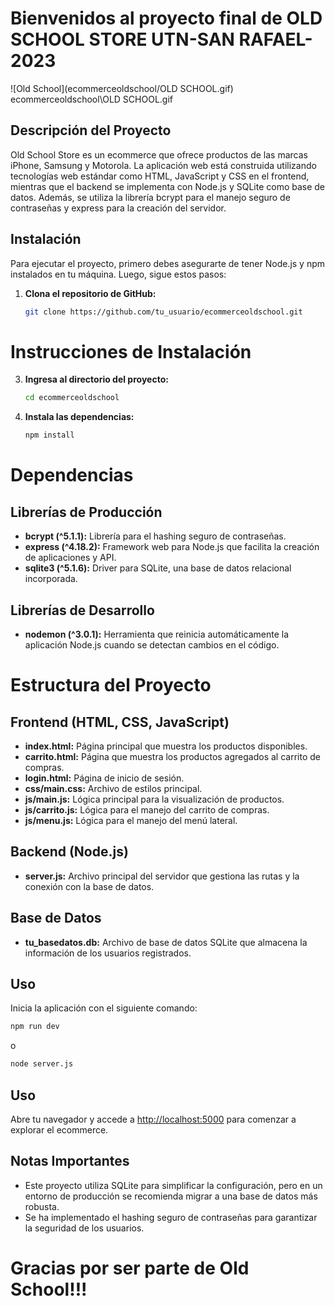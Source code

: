 # Bienvenidos al proyecto final de OLD SCHOOL STORE UTN-SAN RAFAEL-2023
![Old School](ecommerceoldschool/OLD SCHOOL.gif)
ecommerceoldschool\OLD SCHOOL.gif


## Descripción del Proyecto

Old School Store es un ecommerce que ofrece productos de las marcas iPhone, Samsung y Motorola. La aplicación web está construida utilizando tecnologías web estándar como HTML, JavaScript y CSS en el frontend, mientras que el backend se implementa con Node.js y SQLite como base de datos. Además, se utiliza la librería bcrypt para el manejo seguro de contraseñas y express para la creación del servidor.

## Instalación

Para ejecutar el proyecto, primero debes asegurarte de tener Node.js y npm instalados en tu máquina. Luego, sigue estos pasos:

1. **Clona el repositorio de GitHub:**

   ```bash
   git clone https://github.com/tu_usuario/ecommerceoldschool.git
# Instrucciones de Instalación

3. **Ingresa al directorio del proyecto:**
    ```bash
    cd ecommerceoldschool
    ```

3. **Instala las dependencias:**
    ```bash
    npm install
    ```

# Dependencias

## Librerías de Producción
- **bcrypt (^5.1.1):** Librería para el hashing seguro de contraseñas.
- **express (^4.18.2):** Framework web para Node.js que facilita la creación de aplicaciones y API.
- **sqlite3 (^5.1.6):** Driver para SQLite, una base de datos relacional incorporada.

## Librerías de Desarrollo
- **nodemon (^3.0.1):** Herramienta que reinicia automáticamente la aplicación Node.js cuando se detectan cambios en el código.

# Estructura del Proyecto

## Frontend (HTML, CSS, JavaScript)
- **index.html:** Página principal que muestra los productos disponibles.
- **carrito.html:** Página que muestra los productos agregados al carrito de compras.
- **login.html:** Página de inicio de sesión.
- **css/main.css:** Archivo de estilos principal.
- **js/main.js:** Lógica principal para la visualización de productos.
- **js/carrito.js:** Lógica para el manejo del carrito de compras.
- **js/menu.js:** Lógica para el manejo del menú lateral.

## Backend (Node.js)
- **server.js:** Archivo principal del servidor que gestiona las rutas y la conexión con la base de datos.

## Base de Datos
- **tu_basedatos.db:** Archivo de base de datos SQLite que almacena la información de los usuarios registrados.

## Uso ##
Inicia la aplicación con el siguiente comando:


```bash
npm run dev
```
 o
```bash
node server.js
```

## Uso ##

Abre tu navegador y accede a [http://localhost:5000](http://localhost:5000) para comenzar a explorar el ecommerce.

## Notas Importantes

- Este proyecto utiliza SQLite para simplificar la configuración, pero en un entorno de producción se recomienda migrar a una base de datos más robusta.
- Se ha implementado el hashing seguro de contraseñas para garantizar la seguridad de los usuarios.





# Gracias por ser parte de Old School!!!
